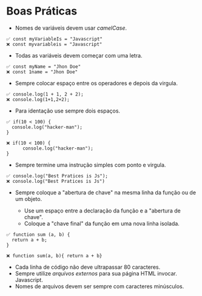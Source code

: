 # Boas Práticas

- Nomes de variáveis devem usar _camelCase_.

```
✅ const myVariableIs = "Javascript"
❌ const myvariableis = "Javascript"
```

- Todas as variáveis devem começar com uma letra.

```
✅ const myName = "Jhon Doe"
❌ const 1name = "Jhon Doe"
```

- Sempre colocar espaço entre os operadores e depois da virgula.

```
✅ console.log(1 + 1, 2 + 2);
❌ console.log(1+1,2+2);
```

- Para identação use sempre dois espaços.

```
✅ if(10 < 100) {
  console.log("hacker-man");
}

❌ if(10 < 100) {
      console.log("hacker-man");
}
```

- Sempre termine uma instrução simples com ponto e virgula.

```
✅ console.log("Best Pratices is Js");
❌ console.log("Best Pratices is Js")

```

- Sempre coloque a "abertura de chave" na mesma linha da função ou de um objeto.

  - Use um espaço entre a declaração da função e a "abertura de chave".
  - Coloque a "chave final" da função em uma nova linha isolada.

```
✅ function sum (a, b) {
  return a + b;
}

❌ function sum(a, b){ return a + b}
```

- Cada linha de código não deve ultrapassar 80 caracteres.
- Sempre utilize _arquivos externos_ para sua página HTML invocar. Javascript.
- Nomes de arquivos devem ser sempre com caracteres minúsculos.
